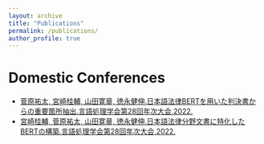 ```yaml
---
layout: archive
title: "Publications"
permalink: /publications/
author_profile: true
---
```


# Domestic Conferences
- [菅原祐太, 宮崎桂輔, 山田寛章, 徳永健伸.日本語法律BERTを用いた判決書からの重要箇所抽出.言語処理学会第28回年次大会,2022.](https://www.anlp.jp/nlp2022/proceedings_2022/pdf_dir/PT1-10.pdf)
- [宮崎桂輔, 菅原祐太, 山田寛章, 徳永健伸.日本語法律分野文書に特化したBERTの構築.言語処理学会第28回年次大会,2022.](https://www.anlp.jp/nlp2022/proceedings_2022/pdf_dir/PT3-7.pdf)
